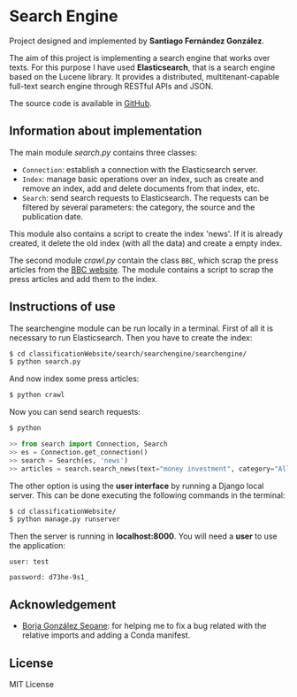 # Search Engine

Project designed and implemented by **Santiago Fernández González**.

The aim of this project is implementing a search engine that works over texts. For this purpose I have used **Elasticsearch**, that is a search engine based on the Lucene library. It provides a distributed, multitenant-capable full-text search engine through RESTful APIs and JSON.

The source code is available in [GitHub](https://github.com/santiagofdezg).


## Information about implementation

The main module *search.py* contains three classes: 

- `Connection`: establish a connection with the Elasticsearch server. 
- `Index`: manage basic operations over an index, such as create and remove an index, add and delete documents from that index, etc.
- `Search`: send search requests to Elasticsearch. The requests can be filtered by several parameters: the category, the source and the publication date. 

This module also contains a script to create the index 'news'. If it is already created, it delete the old index (with all the data) and create a empty index.

The second module *crawl.py* contain the class `BBC`, which scrap the press articles from the [BBC website](https://www.bbc.com). The module contains a script to scrap the press articles and add them to the index.


## Instructions of use

The searchengine module can be run locally in a terminal. First of all it is necessary to run Elasticsearch. Then you have to create the index:
```bash
$ cd classificationWebsite/search/searchengine/searchengine/
$ python search.py
```

And now index some press articles:
```bash
$ python crawl
```

Now you can send search requests:
```python
$ python

>> from search import Connection, Search
>> es = Connection.get_connection()
>> search = Search(es, 'news')
>> articles = search.search_news(text="money investment", category="All", source="BBC", time_interval="month", max_articles=10)
```

The other option is using the **user interface** by running a Django local server. This can be done executing the following commands in the terminal:
```bash
$ cd classificationWebsite/
$ python manage.py runserver
```

Then the server is running in **localhost:8000**. You will need a **user** to use the application:

`user: test`

`password: d73he-9s1_`


## Acknowledgement
- [Borja González Seoane](https://github.com/GlezSeoane): for helping me to fix a bug related with the relative imports and adding a Conda manifest.

## License
MIT License